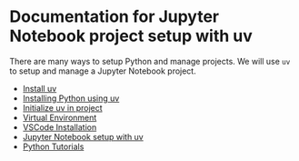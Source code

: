 # Documentation for Jupyter Notebook project setup with uv

There are many ways to setup Python and manage projects.
We will use `uv` to setup and manage a Jupyter Notebook project.

- [Install uv](./uv-install.md)
- [Installing Python using uv](./python-install.md)
- [Initialize uv in project](./project-init.md)
- [Virtual Environment](./virtual-environment.md)
- [VSCode Installation](./vscode-install.md)
- [Jupyter Notebook setup with uv](./jupyter-notebook-setup.md)
- [Python Tutorials](./tutorials.md)
